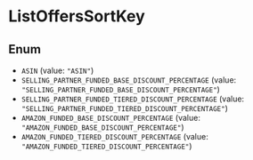 # ListOffersSortKey

## Enum

* `ASIN` (value: `"ASIN"`)
* `SELLING_PARTNER_FUNDED_BASE_DISCOUNT_PERCENTAGE` (value: `"SELLING_PARTNER_FUNDED_BASE_DISCOUNT_PERCENTAGE"`)
* `SELLING_PARTNER_FUNDED_TIERED_DISCOUNT_PERCENTAGE` (value: `"SELLING_PARTNER_FUNDED_TIERED_DISCOUNT_PERCENTAGE"`)
* `AMAZON_FUNDED_BASE_DISCOUNT_PERCENTAGE` (value: `"AMAZON_FUNDED_BASE_DISCOUNT_PERCENTAGE"`)
* `AMAZON_FUNDED_TIERED_DISCOUNT_PERCENTAGE` (value: `"AMAZON_FUNDED_TIERED_DISCOUNT_PERCENTAGE"`)
